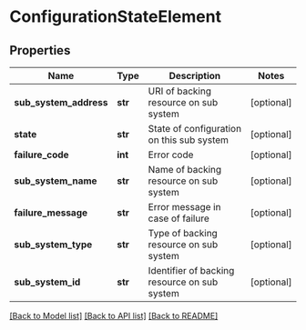 # ConfigurationStateElement

## Properties
Name | Type | Description | Notes
------------ | ------------- | ------------- | -------------
**sub_system_address** | **str** | URI of backing resource on sub system | [optional] 
**state** | **str** | State of configuration on this sub system | [optional] 
**failure_code** | **int** | Error code | [optional] 
**sub_system_name** | **str** | Name of backing resource on sub system | [optional] 
**failure_message** | **str** | Error message in case of failure | [optional] 
**sub_system_type** | **str** | Type of backing resource on sub system | [optional] 
**sub_system_id** | **str** | Identifier of backing resource on sub system | [optional] 

[[Back to Model list]](../README.md#documentation-for-models) [[Back to API list]](../README.md#documentation-for-api-endpoints) [[Back to README]](../README.md)

